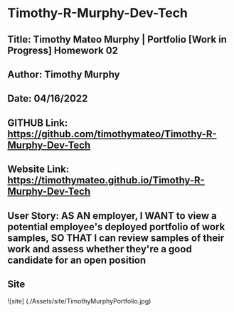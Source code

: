 # Timothy-R-Murphy-Dev-Tech

## Title: Timothy Mateo Murphy | Portfolio [Work in Progress] Homework 02

## Author: Timothy Murphy
## Date: 04/16/2022


## GITHUB Link: https://github.com/timothymateo/Timothy-R-Murphy-Dev-Tech
## Website Link: https://timothymateo.github.io/Timothy-R-Murphy-Dev-Tech

## User Story: AS AN employer, I WANT to view a potential employee's deployed portfolio of work samples, SO THAT I can review samples of their work and assess whether they're a good candidate for an open position

## Site
![site] (./Assets/site/TimothyMurphyPortfolio.jpg)